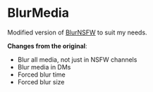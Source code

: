 # BlurMedia

Modified version of [BlurNSFW](https://github.com/rauenzi/BetterDiscordAddons/tree/master/Plugins/BlurNSFW) to suit my needs.

**Changes from the original**:
- Blur all media, not just in NSFW channels
- Blur media in DMs
- Forced blur time
- Forced blur size

